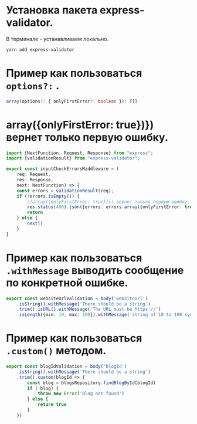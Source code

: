 # Установка пакета express-validator.  
В терминале - устанавливаем локально.
```bash
yarn add express-validator
```

# Пример как пользоваться `options?:`  .
```ts
array(options?: { onlyFirstError?: boolean }): T[] 
```
# array({onlyFirstError: true})}) вернет только первую ошибку.
```ts
import {NextFunction, Request, Response} from "express";
import {validationResult} from "express-validator";

export const inputCheckErrorsMiddleware = (
    req: Request,
    res: Response,
    next: NextFunction) => {
    const errors = validationResult(req);
    if (!errors.isEmpty()) {
        //array({onlyFirstError: true})}) вернет только первую ошибку.
        res.status(400).json({errors: errors.array({onlyFirstError: true})});
        return
    } else {
        next()
    }
}
```

# Пример как пользоваться  `.withMessage` выводить сообщение по конкретной ошибке.

```ts
export const websiteUrlValidation = body('websiteUrl')
    .isString().withMessage('There should be a string')
    .trim().isURL().withMessage('The URL must be https://')
    .isLength({min: 10, max: 100}).withMessage('string of 10 to 100 symbol.')
```

# Пример как пользоваться `.custom()` методом.
```ts
export const blogIdValidation = body('blogId')
    .isString().withMessage('There should be a string')
    .trim().custom(blogId => {
        const blog = blogsRepository.findBlogById(blogId)
        if (!blog) {
            throw new Error('Blog not found')
        } else {
            return true
        }
    })
```